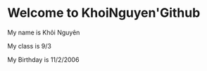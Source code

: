 # Welcome to KhoiNguyen'Github

My name is Khôi Nguyên 

My class is 9/3 

My Birthday is 11/2/2006
